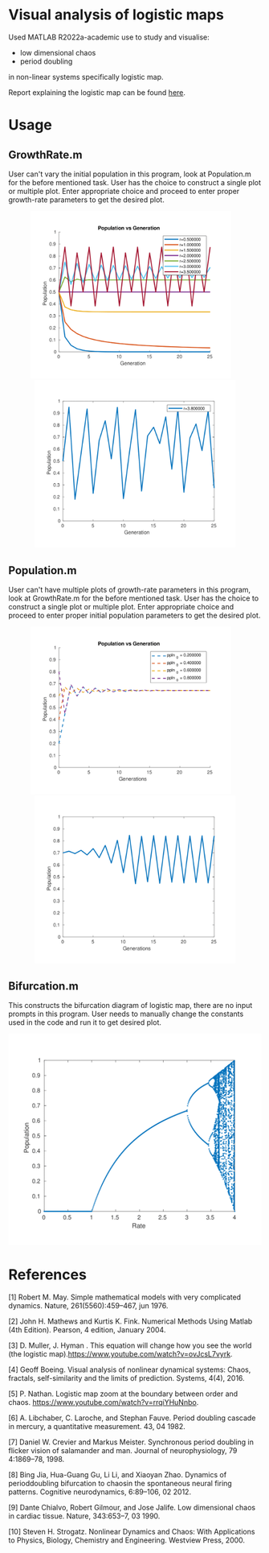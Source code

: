 # Visual analysis of logistic maps

Used MATLAB R2022a-academic use to study and visualise:
* low dimensional chaos
* period doubling

in non-linear systems specifically logistic map.

Report explaining the logistic map can be found [here](https://github.com/dnshkmr7/visual-analysis-nld/blob/main/Report.pdf).

# Usage

## GrowthRate.m

User can't vary the initial population in this program, look at Population.m for the before mentioned task. User has the choice to construct a single plot or multiple plot. Enter appropriate choice and proceed to enter proper growth-rate parameters to get the desired plot.

<div align=center> <img src="Plots/Plot1-1.png" width="400" title="1：single plot"/>&nbsp;&nbsp;&nbsp;&nbsp;<img src="Plots/Plot1-2.png" width="400" title="1：multiple plot"/></div>

## Population.m

User can't have multiple plots of growth-rate parameters in this program, look at GrowthRate.m for the before mentioned task. User has the choice to construct a single plot or multiple plot. Enter appropriate choice and proceed to enter proper initial population parameters to get the desired plot.

<div align=center> <img src="Plots/Plot2-1.png" width="400" title="2：single plot"/>&nbsp;&nbsp;&nbsp;&nbsp;<img src="Plots/Plot2-2.png" width="400" title="2：multiple plot"/></div>

## Bifurcation.m

This constructs the bifurcation diagram of logistic map, there are no input prompts in this program. User needs to manually change the constants used in the code and run it to get desired plot.

<div align=center> <img src="Plots/Plot3.png" width="750" title="3：bifurcation plot"/></div>

# References

[1] Robert M. May. Simple mathematical models with very complicated dynamics. Nature, 261(5560):459–467, jun 1976.

[2] John H. Mathews and Kurtis K. Fink. Numerical Methods Using Matlab (4th Edition). Pearson, 4 edition, January 2004.

[3] D. Muller, J. Hyman . This equation will change how you see the world (the logistic map).https://www.youtube.com/watch?v=ovJcsL7vyrk.

[4] Geoff Boeing. Visual analysis of nonlinear dynamical systems: Chaos, fractals, self-similarity and the limits of prediction. Systems, 4(4), 2016.

[5] P. Nathan. Logistic map zoom at the boundary between order and chaos. https://www.youtube.com/watch?v=rrqiYHuNnbo. 

[6] A. Libchaber, C. Laroche, and Stephan Fauve. Period doubling cascade in mercury, a quantitative measurement. 43, 04 1982.

[7] Daniel W. Crevier and Markus Meister. Synchronous period doubling in flicker vision of salamander and man. Journal of neurophysiology, 79 4:1869–78, 1998.

[8] Bing Jia, Hua-Guang Gu, Li Li, and Xiaoyan Zhao. Dynamics of perioddoubling bifurcation to chaosin the spontaneous neural firing patterns. Cognitive neurodynamics, 6:89–106, 02 2012.

[9] Dante Chialvo, Robert Gilmour, and Jose Jalife. Low dimensional chaos in cardiac tissue. Nature, 343:653–7, 03 1990.

[10] Steven H. Strogatz. Nonlinear Dynamics and Chaos: With Applications to Physics, Biology, Chemistry and Engineering. Westview Press, 2000.
